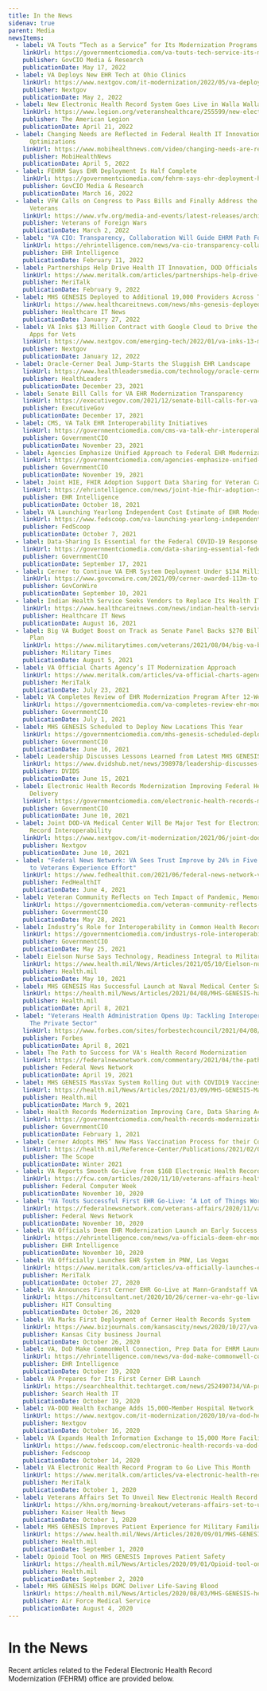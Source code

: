 ```yaml
---
title: In the News
sidenav: true
parent: Media
newsItems:
  - label: VA Touts “Tech as a Service” for Its Modernization Programs
    linkUrl: https://governmentciomedia.com/va-touts-tech-service-its-modernization-programs
    publisher: GovCIO Media & Research
    publicationDate: May 17, 2022
  - label: VA Deploys New EHR Tech at Ohio Clinics
    linkUrl: https://www.nextgov.com/it-modernization/2022/05/va-deploys-new-ehr-tech-ohio-clinics/366373/
    publisher: Nextgov
    publicationDate: May 2, 2022
  - label: New Electronic Health Record System Goes Live in Walla Walla
    linkUrl: https://www.legion.org/veteranshealthcare/255599/new-electronic-health-record-system-goes-live-walla-walla
    publisher: The American Legion
    publicationDate: April 21, 2022
  - label: Changing Needs are Reflected in Federal Health IT Innovations and
      Optimizations
    linkUrl: https://www.mobihealthnews.com/video/changing-needs-are-reflected-federal-health-it-innovations-and-optimizations
    publisher: MobiHealthNews
    publicationDate: April 5, 2022
  - label: FEHRM Says EHR Deployment Is Half Complete
    linkUrl: https://governmentciomedia.com/fehrm-says-ehr-deployment-half-complete
    publisher: GovCIO Media & Research
    publicationDate: March 16, 2022
  - label: VFW Calls on Congress to Pass Bills and Finally Address the Needs of
      Veterans
    linkUrl: https://www.vfw.org/media-and-events/latest-releases/archives/2022/3/vfw-calls-on-congress-to-pass-bills-and-finally-address-the-needs-of-veterans
    publisher: Veterans of Foreign Wars
    publicationDate: March 2, 2022
  - label: "VA CIO: Transparency, Collaboration Will Guide EHRM Path Forward"
    linkUrl: https://ehrintelligence.com/news/va-cio-transparency-collaboration-will-guide-ehrm-path-forward
    publisher: EHR Intelligence
    publicationDate: February 11, 2022
  - label: Partnerships Help Drive Health IT Innovation, DOD Officials Say
    linkUrl: https://www.meritalk.com/articles/partnerships-help-drive-health-it-innovation-dod-officials-say/
    publisher: MeriTalk
    publicationDate: February 9, 2022
  - label: MHS GENESIS Deployed to Additional 19,000 Providers Across Texas
    linkUrl: https://www.healthcareitnews.com/news/mhs-genesis-deployed-additional-19k-providers-across-texas
    publisher: Healthcare IT News
    publicationDate: January 27, 2022
  - label: VA Inks $13 Million Contract with Google Cloud to Drive the Making of
      Apps for Vets
    linkUrl: https://www.nextgov.com/emerging-tech/2022/01/va-inks-13-million-contract-google-cloud-drive-making-apps-vets/360644/
    publisher: Nextgov
    publicationDate: January 12, 2022
  - label: Oracle-Cerner Deal Jump-Starts the Sluggish EHR Landscape
    linkUrl: https://www.healthleadersmedia.com/technology/oracle-cerner-deal-jump-starts-sluggish-ehr-landscape
    publisher: HealthLeaders
    publicationDate: December 23, 2021
  - label: Senate Bill Calls for VA EHR Modernization Transparency
    linkUrl: https://executivegov.com/2021/12/senate-bill-calls-for-va-ehr-modernization-transparency/
    publisher: ExecutiveGov
    publicationDate: December 17, 2021
  - label: CMS, VA Talk EHR Interoperability Initiatives
    linkUrl: https://governmentciomedia.com/cms-va-talk-ehr-interoperability-initiatives
    publisher: GovernmentCIO
    publicationDate: November 23, 2021
  - label: Agencies Emphasize Unified Approach to Federal EHR Modernization
    linkUrl: https://governmentciomedia.com/agencies-emphasize-unified-approach-federal-ehr-modernization
    publisher: GovernmentCIO
    publicationDate: November 19, 2021
  - label: Joint HIE, FHIR Adoption Support Data Sharing for Veteran Care
    linkUrl: https://ehrintelligence.com/news/joint-hie-fhir-adoption-support-data-sharing-for-veteran-care
    publisher: EHR Intelligence
    publicationDate: October 18, 2021
  - label: VA Launching Yearlong Independent Cost Estimate of EHR Modernization
    linkUrl: https://www.fedscoop.com/va-launching-yearlong-independent-cost-estimate-of-ehr-modernization/
    publisher: FedScoop
    publicationDate: October 7, 2021
  - label: Data-Sharing Is Essential for the Federal COVID-19 Response
    linkUrl: https://governmentciomedia.com/data-sharing-essential-federal-covid-19-response
    publisher: GovernmentCIO
    publicationDate: September 17, 2021
  - label: Cerner to Continue VA EHR System Deployment Under $134 Million Task Order
    linkUrl: https://www.govconwire.com/2021/09/cerner-awarded-113m-to-continue-va-ehr-system-deployment/
    publisher: GovConWire
    publicationDate: September 10, 2021
  - label: Indian Health Service Seeks Vendors to Replace Its Health IT System
    linkUrl: https://www.healthcareitnews.com/news/indian-health-service-seeks-vendors-replace-its-health-it-system
    publisher: Healthcare IT News
    publicationDate: August 16, 2021
  - label: Big VA Budget Boost on Track as Senate Panel Backs $270 Billion Spending
      Plan
    linkUrl: https://www.militarytimes.com/veterans/2021/08/04/big-va-budget-boost-on-track-as-senate-panel-backs-270-billion-spending-plan/
    publisher: Military Times
    publicationDate: August 5, 2021
  - label: VA Official Charts Agency’s IT Modernization Approach
    linkUrl: https://www.meritalk.com/articles/va-official-charts-agencys-it-modernization-approach/
    publisher: MeriTalk
    publicationDate: July 23, 2021
  - label: VA Completes Review of EHR Modernization Program After 12-Week Pause
    linkUrl: https://governmentciomedia.com/va-completes-review-ehr-modernization-program-after-12-week-pause
    publisher: GovernmentCIO
    publicationDate: July 1, 2021
  - label: MHS GENESIS Scheduled to Deploy New Locations This Year
    linkUrl: https://governmentciomedia.com/mhs-genesis-scheduled-deploy-new-locations-year
    publisher: GovernmentCIO
    publicationDate: June 16, 2021
  - label: Leadership Discusses Lessons Learned from Latest MHS GENESIS Waves
    linkUrl: https://www.dvidshub.net/news/398978/leadership-discusses-lessons-learned-latest-mhs-genesis-waves
    publisher: DVIDS
    publicationDate: June 15, 2021
  - label: Electronic Health Records Modernization Improving Federal Health Care
      Delivery
    linkUrl: https://governmentciomedia.com/electronic-health-records-modernization-improving-federal-health-care-delivery
    publisher: GovernmentCIO
    publicationDate: June 10, 2021
  - label: Joint DOD-VA Medical Center Will Be Major Test for Electronic Health
      Record Interoperability
    linkUrl: https://www.nextgov.com/it-modernization/2021/06/joint-dod-va-medical-center-will-be-major-test-electronic-health-record-interoperability/174653/
    publisher: Nextgov
    publicationDate: June 10, 2021
  - label: "Federal News Network: VA Sees Trust Improve by 24% in Five Years, Thanks
      to Veterans Experience Effort"
    linkUrl: https://www.fedhealthit.com/2021/06/federal-news-network-va-sees-trust-improve-by-24-in-five-years-thanks-to-veterans-experience-effort/
    publisher: FedHealthIT
    publicationDate: June 4, 2021
  - label: Veteran Community Reflects on Tech Impact of Pandemic, Memorialization
    linkUrl: https://governmentciomedia.com/veteran-community-reflects-tech-impact-pandemic-memorialization
    publisher: GovernmentCIO
    publicationDate: May 28, 2021
  - label: Industry’s Role for Interoperability in Common Health Record
    linkUrl: https://governmentciomedia.com/industrys-role-interoperability-common-health-record
    publisher: GovernmentCIO
    publicationDate: May 25, 2021
  - label: Eielson Nurse Says Technology, Readiness Integral to Military Nursing
    linkUrl: https://www.health.mil/News/Articles/2021/05/10/Eielson-nurse-says-technology-readiness-integral-to-military-nursing
    publisher: Health.mil
    publicationDate: May 10, 2021
  - label: MHS GENESIS Has Successful Launch at Naval Medical Center San Diego
    linkUrl: https://health.mil/News/Articles/2021/04/08/MHS-GENESIS-has-successful-launch-at-Naval-Medical-Center-San-Diego
    publisher: Health.mil
    publicationDate: April 8, 2021
  - label: "Veterans Health Administration Opens Up: Tackling Interoperability in
      The Private Sector"
    linkUrl: https://www.forbes.com/sites/forbestechcouncil/2021/04/08/veterans-health-administration-opens-up-tackling-interoperability-in-the-private-sector/?sh=141738e49912
    publisher: Forbes
    publicationDate: April 8, 2021
  - label: The Path to Success for VA's Health Record Modernization
    linkUrl: https://federalnewsnetwork.com/commentary/2021/04/the-path-to-success-for-vas-health-record-modernization/
    publisher: Federal News Network
    publicationDate: April 19, 2021
  - label: MHS GENESIS MassVax System Rolling Out with COVID19 Vaccines
    linkUrl: https://health.mil/News/Articles/2021/03/09/MHS-GENESIS-MassVax-system-rolling-out-with-COVID19-vaccines
    publisher: Health.mil
    publicationDate: March 9, 2021
  - label: Health Records Modernization Improving Care, Data Sharing Across Government
    linkUrl: https://governmentciomedia.com/health-records-modernization-improving-care-data-sharing-across-government
    publisher: GovernmentCIO
    publicationDate: February 1, 2021
  - label: Cerner Adopts MHS’ New Mass Vaccination Process for their Commercial EHR
    linkUrl: https://health.mil/Reference-Center/Publications/2021/02/01/The-Scope-PEO-DHMS-External-Newsletter-Winter-2021
    publisher: The Scope
    publicationDate: Winter 2021
  - label: VA Reports Smooth Go-Live from $16B Electronic Health Record System
    linkUrl: https://fcw.com/articles/2020/11/10/veterans-affairs-health-record-golive.aspx
    publisher: Federal Computer Week
    publicationDate: November 10, 2020
  - label: "VA Touts Successful First EHR Go-Live: ‘A Lot of Things Worked’"
    linkUrl: https://federalnewsnetwork.com/veterans-affairs/2020/11/va-touts-successful-first-ehr-go-live-a-lot-of-things-worked/
    publisher: Federal News Network
    publicationDate: November 10, 2020
  - label: VA Officials Deem EHR Modernization Launch an Early Success in WA
    linkUrl: https://ehrintelligence.com/news/va-officials-deem-ehr-modernization-launch-an-early-success-in-wa
    publisher: EHR Intelligence
    publicationDate: November 10, 2020
  - label: VA Officially Launches EHR System in PNW, Las Vegas
    linkUrl: https://www.meritalk.com/articles/va-officially-launches-ehr-system-in-pnw-las-vegas/
    publisher: MeriTalk
    publicationDate: October 27, 2020
  - label: VA Announces First Cerner EHR Go-Live at Mann-Grandstaff VA Medical Center
    linkUrl: https://hitconsultant.net/2020/10/26/cerner-va-ehr-go-live-wa/#.X6XUdXmP6M9
    publisher: HIT Consulting
    publicationDate: October 26, 2020
  - label: VA Marks First Deployment of Cerner Health Records System
    linkUrl: https://www.bizjournals.com/kansascity/news/2020/10/27/va-deploys-cerner-ehr-system-at-washington-center.html
    publisher: Kansas City business Journal
    publicationDate: October 26, 2020
  - label: VA, DoD Make CommonWell Connection, Prep Data for EHRM Launch
    linkUrl: https://ehrintelligence.com/news/va-dod-make-commonwell-connection-prep-data-for-ehrm-launch
    publisher: EHR Intelligence
    publicationDate: October 19, 2020
  - label: VA Prepares for Its First Cerner EHR Launch
    linkUrl: https://searchhealthit.techtarget.com/news/252490734/VA-prepares-for-its-first-Cerner-EHR-launch
    publisher: Search Health IT
    publicationDate: October 19, 2020
  - label: VA-DOD Health Exchange Adds 15,000-Member Hospital Network
    linkUrl: https://www.nextgov.com/it-modernization/2020/10/va-dod-health-exchange-adds-15000-member-hospital-network/169321/
    publisher: Nextgov
    publicationDate: October 16, 2020
  - label: VA Expands Health Information Exchange to 15,000 More Facilities
    linkUrl: https://www.fedscoop.com/electronic-health-records-va-dod-additions/
    publisher: Fedscoop
    publicationDate: October 14, 2020
  - label: VA Electronic Health Record Program to Go Live This Month
    linkUrl: https://www.meritalk.com/articles/va-electronic-health-record-program-to-go-live-this-month-officials-pledge/
    publisher: MeriTalk
    publicationDate: October 1, 2020
  - label: Veterans Affairs Set To Unveil New Electronic Health Record System
    linkUrl: https://khn.org/morning-breakout/veterans-affairs-set-to-unveil-new-electronic-health-record-system/
    publisher: Kaiser Health News
    publicationDate: October 1, 2020
  - label: MHS GENESIS Improves Patient Experience for Military Families
    linkUrl: https://www.health.mil/News/Articles/2020/09/01/MHS-GENESIS-improves-patient-experience-for-military-families
    publisher: Health.mil
    publicationDate: September 1, 2020
  - label: Opioid Tool on MHS GENESIS Improves Patient Safety
    linkUrl: https://health.mil/News/Articles/2020/09/01/Opioid-tool-on-MHS-GENESIS-improves-patient-safety
    publisher: Health.mil
    publicationDate: September 2, 2020
  - label: MHS GENESIS Helps DGMC Deliver Life-Saving Blood
    linkUrl: https://health.mil/News/Articles/2020/08/03/MHS-GENESIS-helps-DGMC-deliver-life-saving-blood
    publisher: Air Force Medical Service
    publicationDate: August 4, 2020
---
```


# In the News

Recent articles related to the Federal Electronic Health Record Modernization (FEHRM) office are provided below.
